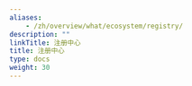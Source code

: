 ```yaml
---
aliases:
    - /zh/overview/what/ecosystem/registry/
description: ""
linkTitle: 注册中心
title: 注册中心
type: docs
weight: 30
---
```

